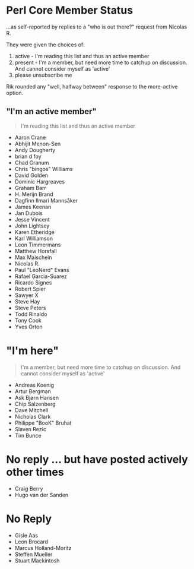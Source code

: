 # Perl Core Member Status

…as self-reported by replies to a "who is out there?" request from Nicolas R.

They were given the choices of:

1. active - I'm reading this list and thus an active member
2. present - I'm a member, but need more time to catchup on discussion. And cannot consider myself as 'active'
3. please unsubscribe me

Rik rounded any "well, halfway between" response to the more-active option.

## "I'm an active member"

> I'm reading this list and thus an active member

* Aaron Crane
* Abhijit Menon-Sen
* Andy Dougherty
* brian d foy
* Chad Granum
* Chris "bingos" Williams
* David Golden
* Dominic Hargreaves
* Graham Barr
* H. Merijn Brand
* Dagfinn Ilmari Mannsåker
* James Keenan
* Jan Dubois
* Jesse Vincent
* John Lightsey
* Karen Etheridge
* Karl Williamson
* Leon Timmermans
* Matthew Horsfall
* Max Maischein
* Nicolas R.
* Paul "LeoNerd" Evans
* Rafael Garcia-Suarez
* Ricardo Signes
* Robert Spier
* Sawyer X
* Steve Hay
* Steve Peters
* Todd Rinaldo
* Tony Cook
* Yves Orton

# "I'm here"

> I'm a member, but need more time to catchup on discussion. And cannot
> consider myself as 'active'

* Andreas Koenig
* Artur Bergman
* Ask Bjørn Hansen
* Chip Salzenberg
* Dave Mitchell
* Nicholas Clark
* Philippe "BooK" Bruhat
* Slaven Rezic
* Tim Bunce

# No reply … but have posted actively other times

* Craig Berry
* Hugo van der Sanden

# No Reply

* Gisle Aas
* Leon Brocard
* Marcus Holland-Moritz
* Steffen Mueller
* Stuart Mackintosh

